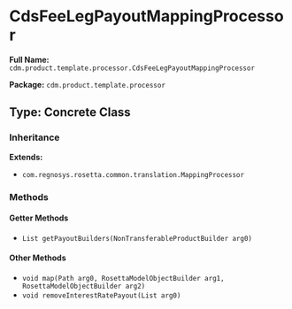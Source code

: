 # CdsFeeLegPayoutMappingProcessor

**Full Name:** `cdm.product.template.processor.CdsFeeLegPayoutMappingProcessor`

**Package:** `cdm.product.template.processor`

## Type: Concrete Class

### Inheritance

**Extends:**
- `com.regnosys.rosetta.common.translation.MappingProcessor`

### Methods

#### Getter Methods

- `List getPayoutBuilders(NonTransferableProductBuilder arg0)`

#### Other Methods

- `void map(Path arg0, RosettaModelObjectBuilder arg1, RosettaModelObjectBuilder arg2)`
- `void removeInterestRatePayout(List arg0)`


